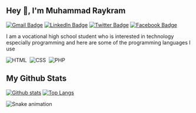 ## Hey 👋, I'm Muhammad Raykram
[![Gmail Badge](https://img.shields.io/badge/-muhammadraykram@gmail.com-EA4335?style=flat&logo=Gmail&logoColor=white&link=mailto:muhammadraykram@gmail.com)](mailto:muhammadraykram@gmail.com) 
[![LinkedIn Badge](https://img.shields.io/badge/-Muhammad--Raykram-0A66C2?style=flat&logo=linkedin&logoColor=white&link=https://linkedin.com/in/raykram)](https://linkedin.com/in/raykram) 
[![Twitter Badge](https://img.shields.io/badge/-raykramx-1DA1F2?style=flat&logo=twitter&logoColor=white&link=https://twitter.com/raykramx)](https://twitter.com/raykramx) 
[![Facebook Badge](https://img.shields.io/badge/-Muhammad--Raykram-1877F2?style=flat&logo=facebook&logoColor=white&link=https://facebook.com/raykramx)](https://facebook.com/raykramx)

I am a vocational high school student who is interested in technology especially programming and here are some of the programming languages ​​I use

![HTML](https://img.shields.io/badge/-HTML-282A36?style=flat&logo=HTML5)&nbsp;
![CSS](https://img.shields.io/badge/-CSS-282A36?style=flat&logo=CSS3&logoColor=1572B6)&nbsp;
![PHP](https://img.shields.io/badge/-PHP-282A36?style=flat&logo=PHP)&nbsp;

## My Github Stats

[![Github stats](https://github-readme-stats.vercel.app/api?username=raykram&show_icons=true&include_all_commits=true&count_private=true&&hide_border=true&bg_color=282A36&icon_color=686868&title_color=57c7ff&text_color=9aedfe&custom_title=My+Github+Stats)](https://github.com/raykram/raykram)
[![Top Langs](https://github-readme-stats.vercel.app/api/top-langs/?username=raykram&layout=compact&hide_border=true&langs_count=8&bg_color=282A36&icon_color=686868&title_color=57c7ff&text_color=9aedfe)](https://github.com/raykram/raykram)


  ![Snake animation](https://github.com/carlosathyla/carlosathyla/blob/output/github-contribution-grid-snake.svg)


